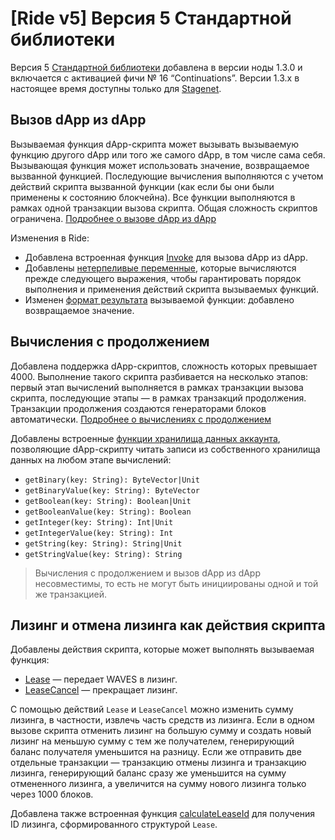 # [Ride v5] Версия 5 Стандартной библиотеки

Версия 5 [Стандартной библиотеки](/ru/ride/script/standard-library) добавлена в версии ноды 1.3.0 и включается с активацией фичи №&nbsp;16 “Continuations”. Версии 1.3.x в настоящее время доступны только для [Stagenet](/ru/blockchain/blockchain-network/).

## Вызов dApp из dApp

Вызываемая функция dApp-скрипта может вызывать вызываемую функцию другого dApp или того же самого dApp, в том числе сама себя. Вызывающая функция может использовать значение, возвращаемое вызванной функцией. Последующие вычисления выполняются с учетом действий скрипта вызванной функции (как если бы они были применены к состоянию блокчейна). Все функции выполняются в рамках одной транзакции вызова скрипта. Общая сложность скриптов ограничена. [Подробнее о вызове dApp из dApp](/ru/ride/advanced/dapp-to-dapp)

Изменения в Ride:

* Добавлена встроенная функция [Invoke](/ru/ride/v5/functions/built-in-functions/dapp-to-dapp) для вызова dApp из dApp.
* Добавлены [нетерпеливые переменные](/ru/ride/variables/), которые вычисляются прежде следующего выражения, чтобы гарантировать порядок выполнения и применения действий скрипта вызываемых функций.
* Изменен [формат результата](/ru/ride/v5/functions/callable-function#result) вызываемой функции: добавлено возвращаемое значение.

## Вычисления с продолжением

Добавлена поддержка dApp-скриптов, сложность которых превышает 4000. Выполнение такого скрипта разбивается на несколько этапов: первый этап вычислений выполняется в рамках транзакции вызова скрипта, последующие этапы — в рамках транзакций продолжения. Транзакции продолжения создаются генераторами блоков автоматически. [Подробнее о вычислениях с продолжением](/ru/ride/advanced/continuation)

Добавлены встроенные [функции хранилища данных аккаунта](/ru/ride/v5/functions/built-in-functions/account-data-storage-functions), позволяющие dApp-скрипту читать записи из собственного хранилища данных на любом этапе вычислений:
* `getBinary(key: String): ByteVector|Unit`
* `getBinaryValue(key: String): ByteVector`
* `getBoolean(key: String): Boolean|Unit`
* `getBooleanValue(key: String): Boolean`
* `getInteger(key: String): Int|Unit`
* `getIntegerValue(key: String): Int`
* `getString(key: String): String|Unit`
* `getStringValue(key: String): String`

> Вычисления с продолжением и вызов dApp из dApp несовместимы, то есть не могут быть инициированы одной и той же транзакцией.

## Лизинг и отмена лизинга как действия скрипта

Добавлены действия скрипта, которые может выполнять вызываемая функция:
* [Lease](/ru/ride/v5/structures/script-actions/lease) — передает WAVES в лизинг.
* [LeaseCancel](/ru/ride/v5/structures/script-actions/lease-cancel) — прекращает лизинг.

C помощью действий `Lease` и `LeaseCancel` можно изменить сумму лизинга, в частности, извлечь часть средств из лизинга. Если в одном вызове скрипта отменить лизинг на большую сумму и создать новый лизинг на меньшую сумму с тем же получателем, генерирующий баланс получателя уменьшится на разницу. Если же отправить две отдельные транзакции — транзакцию отмены лизинга и транзакцию лизинга, генерирующий баланс сразу же уменьшится на сумму отмененного лизинга, а увеличится на сумму нового лизинга только через 1000 блоков.

Добавлена также встроенная функция [calculateLeaseId](/ru/ride/v5/functions/built-in-functions/blockchain-functions#calculateleaseid) для получения ID лизинга, сформированного структурой `Lease`.
